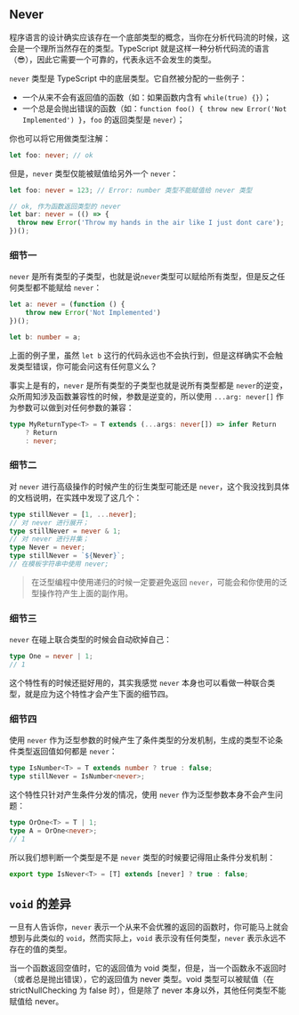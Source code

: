 ## Never

程序语言的设计确实应该存在一个底部类型的概念，当你在分析代码流的时候，这会是一个理所当然存在的类型。TypeScript 就是这样一种分析代码流的语言（😎），因此它需要一个可靠的，代表永远不会发生的类型。

`never` 类型是 TypeScript 中的底层类型。它自然被分配的一些例子：

- 一个从来不会有返回值的函数（如：如果函数内含有 `while(true) {}`）；
- 一个总是会抛出错误的函数（如：`function foo() { throw new Error('Not Implemented') }`，`foo` 的返回类型是 `never`）；

你也可以将它用做类型注解：

```ts
let foo: never; // ok
```

但是，`never` 类型仅能被赋值给另外一个 `never`：

```ts
let foo: never = 123; // Error: number 类型不能赋值给 never 类型

// ok, 作为函数返回类型的 never
let bar: never = (() => {
  throw new Error('Throw my hands in the air like I just dont care');
})();
```

### 细节一

`never` 是所有类型的子类型，也就是说`never`类型可以赋给所有类型，但是反之任何类型都不能赋给 `never`：

```ts
let a: never = (function () {
    throw new Error('Not Implemented')
})();

let b: number = a;
```

上面的例子里，虽然 `let b` 这行的代码永远也不会执行到，但是这样确实不会触发类型错误，你可能会问这有任何意义么？

事实上是有的，`never` 是所有类型的子类型也就是说所有类型都是 `never`的逆变，众所周知涉及函数兼容性的时候，参数是逆变的，所以使用 `...arg: never[]` 作为参数可以做到对任何参数的兼容：

```ts
type MyReturnType<T> = T extends (...args: never[]) => infer Return
    ? Return
    : never;
```

### 细节二

对 `never` 进行高级操作的时候产生的衍生类型可能还是 `never`，这个我没找到具体的文档说明，在实践中发现了这几个：

```ts
type stillNever = [1, ...never];
// 对 never 进行展开；
type stillNever = never & 1;
// 对 never 进行并集；
type Never = never;
type stillNever = `${Never}`;
// 在模板字符串中使用 never;
```

> 在泛型编程中使用递归的时候一定要避免返回 `never`，可能会和你使用的泛型操作符产生上面的副作用。

### 细节三

`never` 在碰上联合类型的时候会自动砍掉自己：

```ts
type One = never | 1;
// 1
```

这个特性有的时候还挺好用的，其实我感觉 `never` 本身也可以看做一种联合类型，就是应为这个特性才会产生下面的细节四。

### 细节四

使用 `never` 作为泛型参数的时候产生了条件类型的分发机制，生成的类型不论条件类型返回值如何都是 `never`：

```ts
type IsNumber<T> = T extends number ? true : false;
type stillNever = IsNumber<never>; 
```

这个特性只针对产生条件分发的情况，使用 `never` 作为泛型参数本身不会产生问题：

```ts
type OrOne<T> = T | 1;
type A = OrOne<never>; 
// 1
```

所以我们想判断一个类型是不是 `never` 类型的时候要记得阻止条件分发机制：

```ts
export type IsNever<T> = [T] extends [never] ? true : false;
```

## `void` 的差异

一旦有人告诉你，`never` 表示一个从来不会优雅的返回的函数时，你可能马上就会想到与此类似的 `void`，然而实际上，`void` 表示没有任何类型，`never` 表示永远不存在的值的类型。

当一个函数返回空值时，它的返回值为 void 类型，但是，当一个函数永不返回时（或者总是抛出错误），它的返回值为 never 类型。void 类型可以被赋值（在 strictNullChecking 为 false 时），但是除了 never 本身以外，其他任何类型不能赋值给 never。